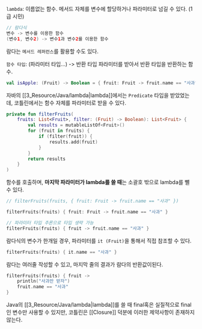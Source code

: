 `lambda`: 이름없는 함수. 메서드 자체를 변수에 할당하거나 파라미터로 넘길 수 있다. (1급 시민)
```java
// 람다식
변수 -> 변수를 이용한 함수
(변수1, 변수2) -> 변수1과 변수2를 이용한 함수
```

람다는 `메서드 레퍼런스`를 활용할 수도 있다.

`함수 타입`: (파라미터 타입...) -> 반환 타입
파라미터를 받아서 반환 타입을 반환하는 함수.
```kotlin
val isApple: (Fruit) -> Boolean = { fruit: Fruit -> fruit.name == "사과" }
```

자바의 [[3_Resource/Java/lambda|lambda]]에서는 `Predicate` 타입을 받았었는데, 코틀린에서는 함수 자체를 파라미터로 받을 수 있다.
```kotlin
private fun filterFruits(
	fruits: List<Fruit>, filter: (Fruit) -> Boolean): List<Fruit> {
		val results = mutableListOf<Fruit>()
		for (fruit in fruits) {
			if (filter(fruit)) {
				results.add(fruit)
			}
		}
		return results
	}
)
```

함수를 호출하며, **마지막 파라미터가 lambda를 쓸 때**는 소괄호 밖으로 lambda를 뺄 수 있다.
```kotlin
// filterFruits(fruits, { fruit: Fruit -> fruit.name == "사과" })

filterFruits(fruits) { fruit: Fruit -> fruit.name == "사과" }

// 파라미터 타입 추론으로 타입 생략 가능
filterFruits(fruits) { fruit -> fruit.name == "사과" }
```

람다식의 변수가 한개일 경우, 파라미터를 `it (Fruit)`을 통해서 직접 참조할 수 있다.
```kotlin
filterFruits(fruits) { it.name == "사과" }
```

람다는 여러줄 작성할 수 있고, 마지막 줄의 결과가 람다의 반환값이된다.
```kotlin
filterFruits(fruits) { fruit ->
	println("사과만 받자")
	fruit.name == "사과"
}
```

Java의 [[3_Resource/Java/lambda|lambda]]를 쓸 때 final혹은 실질적으로 final인 변수만 사용할 수 있지만, 코틀린은 [[Closure]] 덕분에 이러한 제약사항이 존재하지 않는다.